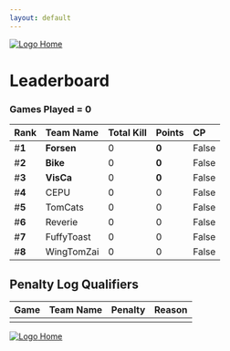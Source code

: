```yaml
---
layout: default
---
```


[ ![Logo](https://kanziebub.github.io/ProjectSEA/assets/images/bullet_rev.png) Home](https://kanziebub.github.io/ProjectSEA/)

# **Leaderboard**

### Games Played = 0

|  Rank  | Team Name             | Total Kill | **Points** | CP |
|:-------|:----------------------|:-----------|:-----------|:---|
| #**1** | **Forsen** | 0 | **0** | False | 
| #**2** | **Bike** | 0 | **0** | False | 
| #**3** | **VisCa** | 0 | **0** | False | 
| #**4** | CEPU | 0 | 0 | False | 
| #**5** | TomCats | 0 | 0 | False | 
| #**6** | Reverie | 0 | 0 | False | 
| #**7** | FuffyToast | 0 | 0 | False | 
| #**8** | WingTomZai | 0 | 0 | False | 
 

## Penalty Log Qualifiers

|  Game  | Team Name | Penalty | Reason                |
|:-------|:----------|:--------|:----------------------| 
|    |    |    |    |


[ ![Logo](https://kanziebub.github.io/ProjectSEA/assets/images/bullet_rev.png) Home](https://kanziebub.github.io/ProjectSEA/)
